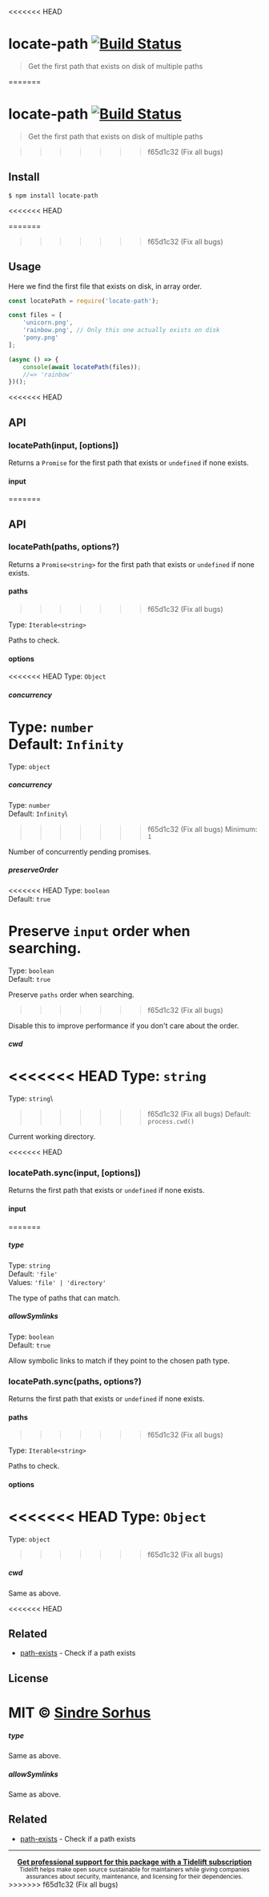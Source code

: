 <<<<<<< HEAD
# locate-path [![Build Status](https://travis-ci.org/sindresorhus/locate-path.svg?branch=master)](https://travis-ci.org/sindresorhus/locate-path)

> Get the first path that exists on disk of multiple paths


=======
# locate-path [![Build Status](https://travis-ci.com/sindresorhus/locate-path.svg?branch=master)](https://travis-ci.com/github/sindresorhus/locate-path)

> Get the first path that exists on disk of multiple paths

>>>>>>> f65d1c32 (Fix all bugs)
## Install

```
$ npm install locate-path
```

<<<<<<< HEAD

=======
>>>>>>> f65d1c32 (Fix all bugs)
## Usage

Here we find the first file that exists on disk, in array order.

```js
const locatePath = require('locate-path');

const files = [
	'unicorn.png',
	'rainbow.png', // Only this one actually exists on disk
	'pony.png'
];

(async () => {
	console(await locatePath(files));
	//=> 'rainbow'
})();
```

<<<<<<< HEAD

## API

### locatePath(input, [options])

Returns a `Promise` for the first path that exists or `undefined` if none exists.

#### input
=======
## API

### locatePath(paths, options?)

Returns a `Promise<string>` for the first path that exists or `undefined` if none exists.

#### paths
>>>>>>> f65d1c32 (Fix all bugs)

Type: `Iterable<string>`

Paths to check.

#### options

<<<<<<< HEAD
Type: `Object`

##### concurrency

Type: `number`<br>
Default: `Infinity`<br>
=======
Type: `object`

##### concurrency

Type: `number`\
Default: `Infinity`\
>>>>>>> f65d1c32 (Fix all bugs)
Minimum: `1`

Number of concurrently pending promises.

##### preserveOrder

<<<<<<< HEAD
Type: `boolean`<br>
Default: `true`

Preserve `input` order when searching.
=======
Type: `boolean`\
Default: `true`

Preserve `paths` order when searching.
>>>>>>> f65d1c32 (Fix all bugs)

Disable this to improve performance if you don't care about the order.

##### cwd

<<<<<<< HEAD
Type: `string`<br>
=======
Type: `string`\
>>>>>>> f65d1c32 (Fix all bugs)
Default: `process.cwd()`

Current working directory.

<<<<<<< HEAD
### locatePath.sync(input, [options])

Returns the first path that exists or `undefined` if none exists.

#### input
=======
##### type

Type: `string`\
Default: `'file'`\
Values: `'file' | 'directory'`

The type of paths that can match.

##### allowSymlinks

Type: `boolean`\
Default: `true`

Allow symbolic links to match if they point to the chosen path type.

### locatePath.sync(paths, options?)

Returns the first path that exists or `undefined` if none exists.

#### paths
>>>>>>> f65d1c32 (Fix all bugs)

Type: `Iterable<string>`

Paths to check.

#### options

<<<<<<< HEAD
Type: `Object`
=======
Type: `object`
>>>>>>> f65d1c32 (Fix all bugs)

##### cwd

Same as above.

<<<<<<< HEAD

## Related

- [path-exists](https://github.com/sindresorhus/path-exists) - Check if a path exists


## License

MIT © [Sindre Sorhus](https://sindresorhus.com)
=======
##### type

Same as above.

##### allowSymlinks

Same as above.

## Related

- [path-exists](https://github.com/sindresorhus/path-exists) - Check if a path exists

---

<div align="center">
	<b>
		<a href="https://tidelift.com/subscription/pkg/npm-locate-path?utm_source=npm-locate-path&utm_medium=referral&utm_campaign=readme">Get professional support for this package with a Tidelift subscription</a>
	</b>
	<br>
	<sub>
		Tidelift helps make open source sustainable for maintainers while giving companies<br>assurances about security, maintenance, and licensing for their dependencies.
	</sub>
</div>
>>>>>>> f65d1c32 (Fix all bugs)
